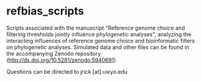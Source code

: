 # refbias_scripts

Scripts associated with the manuscript "Reference genome choice and filtering thresholds jointly influence phylogenetic analyses", analyzing the interacting influences of reference genome choice and bioinformatic filters on phylogenetic analyses. Simulated data and other files can be found in the accompanying Zenodo repository (http://dx.doi.org/10.5281/zenodo.5940691).

Questions can be directed to jrick [at] uwyo.edu

